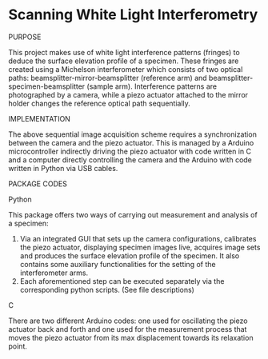 # Scanning White Light Interferometry

PURPOSE

This project makes use of white light interference patterns (fringes) to deduce the surface elevation profile of a specimen. These fringes are created using a Michelson interferometer which consists of two optical paths: beamsplitter-mirror-beamsplitter (reference arm) and beamsplitter-specimen-beamsplitter (sample arm). Interference patterns are photographed by a camera, while a piezo actuator attached to the mirror holder changes the reference optical path sequentially.

IMPLEMENTATION

The above sequential image acquisition scheme requires a synchronization between the camera and the piezo actuator. This is managed by a Arduino microcontroller indirectly driving the piezo actuator with code written in C and a computer directly controlling the camera and the Arduino with code written in Python via USB cables.

PACKAGE CODES

Python

This package offers two ways of carrying out measurement and analysis of a specimen:
  1) Via an integrated GUI that sets up the camera configurations, calibrates the piezo actuator, displaying specimen images live, acquires image sets and produces the surface elevation profile of the specimen. It also contains some auxiliary functionalities for the setting of the interferometer arms.
  2) Each aforementioned step can be executed separately via the corresponding python scripts. (See file descriptions)
  
  C
  
  There are two different Arduino codes: one used for oscillating the piezo actuator back and forth and one used for the measurement process that moves the piezo actuator from its max displacement towards its relaxation point.
